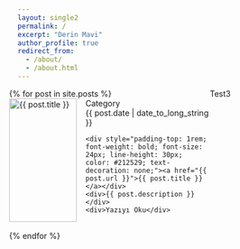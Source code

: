 ```yaml
---
layout: single2
permalink: /
excerpt: "Derin Mavi"
author_profile: true
redirect_from: 
  - /about/
  - /about.html
---
```


<div style="display: flex; flex-wrap: wrap; margin-right: -15px; margin-left: -15px;">
<div style="flex: 0 0 66.666667%; max-width: 66.666667%;">
  {% for post in site.posts %}
  <div style="display: flex;padding-bottom: 1rem;">
  
  <div style="width:35.16%">
	<div>
	<a href="https://derinmavi.io/images/yedinci-kita.jpg">
	<img class="tmbimg" src="https://derinmavi.io/images/yedinci-kita.jpg" alt="{{ post.title }}" height="100%" width="100%"></a>
	</div>
  </div>
  
  <div style="width:64.84%; padding-left: 1rem;">
	<div>
    <div>Category</div>
    <div><time datetime="{{ post.date | date: "%Y-%m-%d" }}">{{ post.date | date_to_long_string }}</time></div>
	</div>
	  
    <div style="padding-top: 1rem; font-weight: bold; font-size: 24px; line-height: 30px; color: #212529; text-decoration: none;"><a href="{{ post.url }}">{{ post.title }}</a></div>
    <div>{{ post.description }}</div>
    <div>Yazıyı Oku</div>
  </div>
  
</div>
{% endfor %}
</div>
<div style="flex: 0 0 33.333333%; max-width: 33.333333%;">
	Test3
</div>

</div>
